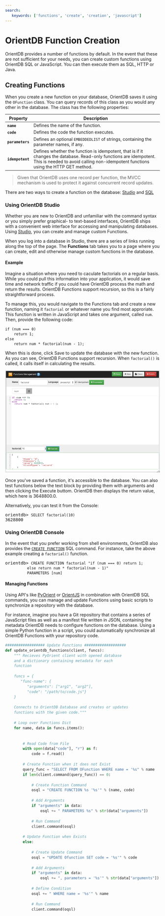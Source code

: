 ```yaml
---
search:
   keywords: ['functions', 'create', 'creation', 'javascript']
---
```


# OrientDB Function Creation

OrientDB provides a number of functions by default.  In the event that these are not sufficient for your needs, you can create custom functions using OrientDB SQL or JavaScript.  You can then execute them as SQL, HTTP or Java.


## Creating Functions

When you create a new function on your database, OrientDB saves it using the `OFunction` class.  You can query records of this class as you would any other in the database.  The class has the following properties:

| Property | Description |
|---|---|
| **`name`** | Defines the name of the function. |
| **`code`** | Defines the code the function executes. |
| **`parameters`** | Defines an optional `EMBEDDEDLIST` of strings, containing the parameter names, if any. |
| **`idempotent`** | Defines whether the function is idempotent, that is if it changes the database.  Read-only functions are idempotent.  This is needed to avoid calling non-idempotent functions using the HTTP GET method. |

>Given that OrientDB uses one record per function, the MVCC mechanism is used to protect it against concurrent record updates.

There are two ways to create a function on the database: [Studio](#using-orientdb-studio) and [SQL](#using-orientdb-sql)


### Using OrientDB Studio

Whether you are new to OrientDB and unfamiliar with the command syntax or you simply prefer graphical- to text-based interfaces, OrientDB ships with a convenient web interface for accessing and manipulating databases.  Using [Studio](Studio-Home-page.md), you can create and manage custom Functions.

When you log into a database in Studio, there are a series of links running along the top of the page.  The **Functions** tab takes you to a page where you can create, edit and otherwise manage custom functions in the database.

#### Example

Imagine a situation where you need to caculate factorials on a regular basis.  While you could pull this information into your application, it would save time and network traffic if you could have OrientDB process the math and return the results.  OrientDB Functions support recursion, so this is a fairly straightforward process.

To manage this, you would navigate to the Functions tab and create a new function, naming it `factorial` or whatever name you find most approriate.  This function is written in JavaScript and takes one argument, called `num`.  Then, provide the following code:

```
if (num === 0)
	return 1;
else
	return num * factorial(num - 1);
```

When this is done, click Save to update the database with the new function.  As you can see, OrientDB Functions support recursion.  When `factorial()` is called, it calls itself in calculating the results.

![image](images/studio-function-factorial.png)

Once you've saved a function, it's accessible to the database.  You can also test functions below the text block by providing them with arguments and then clicking the Execute buttom.  OrientDB then displays the return value, which here is 3648800.0.

Alternatively, you can test it from the Console:

<pre>
orientdb> <code class="lang-sql userinput">SELECT factorial(10)</code>
3628800
</pre>


### Using OrientDB Console

In the event that you prefer working from shell environments, OrientDB also provides the [`CREATE FUNCTION`](SQL-Create-Function.md) SQL command.  For instance, take the above example creating a `factorial()` function.

<pre>
orientdb> <code class="lang-sql userinput">CREATE FUNCTION factorial "if (num === 0) return 1; 
          else return num * factorial(num - 1)" 
		  PARAMETERS [num]</code>
</pre>

#### Managing Functions

Using API's like [PyOrient](PyOrient.md) or [OrientJS](OrientJS.md) in combination with OrientDB SQL commands, you can manage and update Functions using basic scripts to synchronize a repository with the database. 

For instance, imagine you have a Git repository that contains a series of JavaScript files as well as a manifest file written in JSON, containing the metadata OrientDB needs to configure functions on the database.  Using a simple Python function in a script, you could automatically synchronize all OrientDB Functions with your repository code.

```python
################## Update Functions ###################
def update_orientdb_functions(client, funcs):
	""" Recieves PyOrient client with opened database
	and a dictionary containing metadata for each
	function

	funcs = {
	   "func-name": {
	      "arguments": ["arg1", "arg2"],
		  "code": "/path/to/code.js"}
	}

	Connects to OrientDB Database and creates or updates
	functions with the given code."""

	# Loop over Functions Dict
	for name, data in funcs.items():


		# Read Code from File
		with open(data["code"], "r") as f:
			code = f.read()

		# Create Function when it does not Exist
		query_func = "SELECT FROM OFunction WHERE name = '%s" % name
		if len(client.command(query_func)) == 0:

			# Create Function Command
			osql = "CREATE FUNCTION %s '%s'" % (name, code)

			# Add Arguments 
			if "arguments" in data:
				osql += " PARAMETERS %s" % str(data["arguments"])

			# Run Command
			client.command(osql)
			
		# Update Function when Exists
		else:
		
			# Create Update Command
			osql = "UPDATE Ofunction SET code = '%s'" % code

			# Add Arguments
			if "arguments" in data:
				osql += ", parameters = '%s'" % str(data["arguments"])

			# Define Condition	
			osql += " WHERE name = '%s'" % name

			# Run Command
			client.command(oqsl)
```
